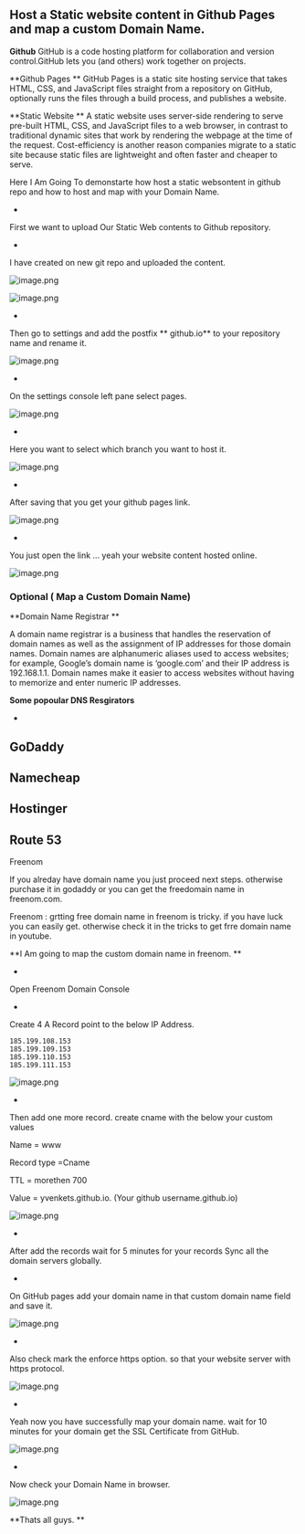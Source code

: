 ## Host a Static website content in Github Pages and map a custom Domain Name.

**Github**
GitHub is a code hosting platform for collaboration and version control.GitHub lets you (and others) work together on projects.

**Github Pages
**
GitHub Pages is a static site hosting service that takes HTML, CSS, and JavaScript files straight from a repository on GitHub, optionally runs the files through a build process, and publishes a website.


**Static Website
**
A static website uses server-side rendering to serve pre-built HTML, CSS, and JavaScript files to a web browser, in contrast to traditional dynamic sites that work by rendering the webpage at the time of the request.
Cost-efficiency is another reason companies migrate to a static site because static files are lightweight and often faster and cheaper to serve.


> 
Here I Am Going To demonstarte how host a static websontent in github repo and how to host and map with your Domain Name.


- 
First we want to upload Our Static Web contents to Github repository.


- 
I have created on new git repo and uploaded the content.


![image.png](https://cdn.hashnode.com/res/hashnode/image/upload/v1629278431940/QY2KEd3gq.png)


![image.png](https://cdn.hashnode.com/res/hashnode/image/upload/v1629278464545/1kmnYl7d8.png)



- 
Then go to settings and add the postfix ** github.io** to your repository name and rename it.


![image.png](https://cdn.hashnode.com/res/hashnode/image/upload/v1629278593877/aiOTZWH8r.png)


- 
On the settings console left pane select pages.


![image.png](https://cdn.hashnode.com/res/hashnode/image/upload/v1629278677996/YLAkS7PMx.png)


- 
Here you want to select which branch you want to host it.


![image.png](https://cdn.hashnode.com/res/hashnode/image/upload/v1629278790897/hLEsWQlyX.png)


- 
After saving that you get your github pages link.

![image.png](https://cdn.hashnode.com/res/hashnode/image/upload/v1629278863905/7DWLTup8j.png)


- 
You just open the link ... yeah your website content hosted online.


![image.png](https://cdn.hashnode.com/res/hashnode/image/upload/v1629278940339/Y3lOdOomM.png)

### Optional ( Map a Custom Domain Name)

**Domain Name  Registrar
**

A domain name registrar is a business that handles the reservation of domain names as well as the assignment of IP addresses for those domain names. Domain names are alphanumeric aliases used to access websites; for example, Google’s domain name is ‘google.com’ and their IP address is 192.168.1.1. Domain names make it easier to access websites without having to memorize and enter numeric IP addresses. 


**Some popoular DNS Resgirators**

- 
GoDaddy
- 
Namecheap
- 
Hostinger
- 
Route 53
- 
Freenom


If you alreday have domain name you just proceed next steps.
otherwise purchase it in godaddy or you can get the freedomain name in freenom.com.


> 
Freenom : grtting free domain name in freenom is tricky. if you have luck you can easily get. otherwise check it in the tricks to get frre domain name in youtube.




**I Am going to map the custom domain name in freenom.
**

- 
Open Freenom Domain Console

- 
Create 4  A Record point to the below IP Address.


```
185.199.108.153
185.199.109.153
185.199.110.153
185.199.111.153

``` 


![image.png](https://cdn.hashnode.com/res/hashnode/image/upload/v1629279548885/0nXSQbDxk.png)


- 
Then add one more record. create cname with the below your custom values


> 
Name  = www
>
Record type  =Cname
>
TTL = morethen 700
>
Value =  yvenkets.github.io. (Your github username.github.io)


![image.png](https://cdn.hashnode.com/res/hashnode/image/upload/v1629279979909/Nqacq2Eni.png)


- 
After add the records wait for 5 minutes for your records Sync all the domain servers globally.

- 
On GitHub pages add your domain name in that custom domain name field and save it.


![image.png](https://cdn.hashnode.com/res/hashnode/image/upload/v1629279658232/_FSc7Yr5r.png)


- 
Also check mark the enforce https option. so that your website server with https protocol.

![image.png](https://cdn.hashnode.com/res/hashnode/image/upload/v1629280568510/RC9uAj7C4.png)




- 
Yeah now you have successfully map your domain name. wait for 10 minutes for your domain get the SSL Certificate from GitHub.


![image.png](https://cdn.hashnode.com/res/hashnode/image/upload/v1629280756433/z34Qp0S0I.png)


- 
Now check your Domain Name in browser.

![image.png](https://cdn.hashnode.com/res/hashnode/image/upload/v1629280789465/42UCrO30u.png)

**Thats all guys.
**